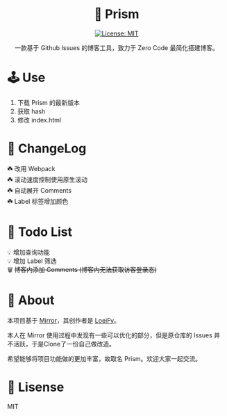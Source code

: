 <h1 align="center">🧊 Prism</h1>
<p align="center">
  <a href="https://github.com/wwyx778/Prism/blob/master/LICENSE">
    <img alt="License: MIT" src="https://img.shields.io/badge/license-MIT-yellow.svg" target="_blank" />
  </a>
</p>
<div  align="center">一款基于 Github Issues 的博客工具，致力于 Zero Code 最简化搭建博客。</div>

# 🕹 Use
1. 下载 Prism 的最新版本
2. 获取 hash
3. 修改 index.html

# 🎉 ChangeLog
☘️ 改用 Webpack  
☘️ 滚动速度控制使用原生滚动  
☘️ 自动展开 Comments  
☘️ Label 标签增加颜色

# 📝 Todo List
💡 增加查询功能  
💡 增加 Label 筛选  
🗑 <del>博客内添加 Comments (博客内无法获取访客登录态) </del> 

# 🔗 About
本项目基于 [Mirror](https://github.com/LoeiFy/Mirror)，其创作者是 [LoeiFy](https://github.com/LoeiFy)。 

本人在 Mirror 使用过程中发现有一些可以优化的部分，但是原仓库的 Issues 并不活跃，于是Clone了一份自己做改造。  

希望能够将项目功能做的更加丰富，故取名 Prism。欢迎大家一起交流。

# 📌 Lisense
MIT 
